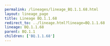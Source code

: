 ```yaml
---
permalink: /lineages/lineage_BQ.1.1.68.html
layout: lineage_page
title: Lineage BQ.1.1.68
redirect_to: ../lineage.html?lineage=BQ.1.1.68
lineage: BQ.1.1.68
parent: BQ.1.1
children: ['BQ.1.1.68']
---
```

